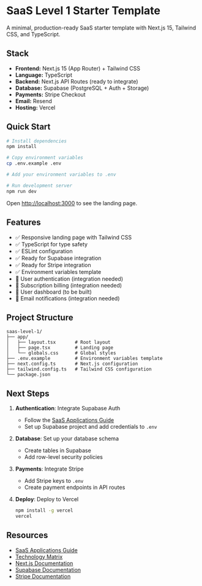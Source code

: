 # SaaS Level 1 Starter Template

A minimal, production-ready SaaS starter template with Next.js 15, Tailwind CSS, and TypeScript.

## Stack

- **Frontend:** Next.js 15 (App Router) + Tailwind CSS
- **Language:** TypeScript
- **Backend:** Next.js API Routes (ready to integrate)
- **Database:** Supabase (PostgreSQL + Auth + Storage)
- **Payments:** Stripe Checkout
- **Email:** Resend
- **Hosting:** Vercel

## Quick Start

```bash
# Install dependencies
npm install

# Copy environment variables
cp .env.example .env

# Add your environment variables to .env

# Run development server
npm run dev
```

Open [http://localhost:3000](http://localhost:3000) to see the landing page.

## Features

- ✅ Responsive landing page with Tailwind CSS
- ✅ TypeScript for type safety
- ✅ ESLint configuration
- ✅ Ready for Supabase integration
- ✅ Ready for Stripe integration
- ✅ Environment variables template
- 🚧 User authentication (integration needed)
- 🚧 Subscription billing (integration needed)
- 🚧 User dashboard (to be built)
- 🚧 Email notifications (integration needed)

## Project Structure

```
saas-level-1/
├── app/
│   ├── layout.tsx       # Root layout
│   ├── page.tsx         # Landing page
│   └── globals.css      # Global styles
├── .env.example         # Environment variables template
├── next.config.ts       # Next.js configuration
├── tailwind.config.ts   # Tailwind CSS configuration
└── package.json
```

## Next Steps

1. **Authentication**: Integrate Supabase Auth
   - Follow the [SaaS Applications Guide](../../docs/project-types/saas-applications.md)
   - Set up Supabase project and add credentials to `.env`

2. **Database**: Set up your database schema
   - Create tables in Supabase
   - Add row-level security policies

3. **Payments**: Integrate Stripe
   - Add Stripe keys to `.env`
   - Create payment endpoints in API routes

4. **Deploy**: Deploy to Vercel
   ```bash
   npm install -g vercel
   vercel
   ```

## Resources

- [SaaS Applications Guide](../../docs/project-types/saas-applications.md)
- [Technology Matrix](../../docs/technology-matrix.md)
- [Next.js Documentation](https://nextjs.org/)
- [Supabase Documentation](https://supabase.com/docs)
- [Stripe Documentation](https://stripe.com/docs)
